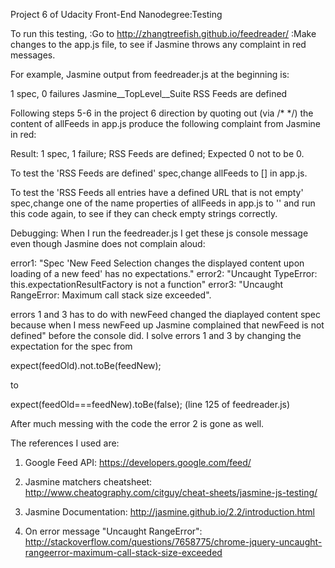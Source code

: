 Project 6 of Udacity Front-End Nanodegree:Testing

To run this testing,
:Go to http://zhangtreefish.github.io/feedreader/
:Make changes to the app.js file, to see if Jasmine throws any complaint in red messages.

For example, Jasmine output from feedreader.js at the beginning is:

1 spec, 0 failures
Jasmine__TopLevel__Suite
RSS Feeds
are defined

Following steps 5-6 in the project 6 direction by quoting out (via /* */) the content of allFeeds in app.js produce the following complaint from Jasmine in red:

Result:
1 spec, 1 failure;
RSS Feeds are defined;
Expected 0 not to be 0.

To test the 'RSS Feeds are defined' spec,change allFeeds to [] in app.js.

To test the 'RSS Feeds all entries have a defined URL that is not empty' spec,change one of the name properties of allFeeds in app.js to '' and run this code again, to see if they can check empty strings correctly.

Debugging: When I run the feedreader.js I get these js console message even though Jasmine does not complain aloud:

error1: "Spec 'New Feed Selection changes the displayed content upon loading of a new feed' has no expectations."
error2: "Uncaught TypeError: this.expectationResultFactory is not a function"
error3: "Uncaught RangeError: Maximum call stack size exceeded".

errors 1 and 3 has to do with newFeed changed the diaplayed content spec because when I mess newFeed up Jasmine complained that newFeed is not defined" before the console did. I solve errors 1 and 3 by changing the expectation for the spec from

expect(feedOld).not.toBe(feedNew);

to

expect(feedOld===feedNew).toBe(false); (line 125 of feedreader.js)

After much messing with the code the error 2 is gone as well.

The references I used are:

1. Google Feed API: https://developers.google.com/feed/

2. Jasmine matchers cheatsheet: http://www.cheatography.com/citguy/cheat-sheets/jasmine-js-testing/

3. Jasmine Documentation: http://jasmine.github.io/2.2/introduction.html

4. On error message "Uncaught RangeError": http://stackoverflow.com/questions/7658775/chrome-jquery-uncaught-rangeerror-maximum-call-stack-size-exceeded